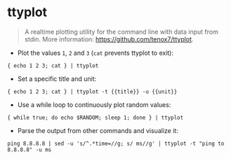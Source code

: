 # ttyplot

> A realtime plotting utility for the command line with data input from stdin.
> More information: <https://github.com/tenox7/ttyplot>.

- Plot the values `1`, `2` and `3` (`cat` prevents ttyplot to exit):

`{ echo 1 2 3; cat } | ttyplot`

- Set a specific title and unit:

`{ echo 1 2 3; cat } | ttyplot -t {{title}} -u {{unit}}`

- Use a while loop to continuously plot random values:

`{ while true; do echo $RANDOM; sleep 1; done } | ttyplot`

- Parse the output from other commands and visualize it:

`ping 8.8.8.8 | sed -u 's/^.*time=//g; s/ ms//g' | ttyplot -t "ping to 8.8.8.8" -u ms`
